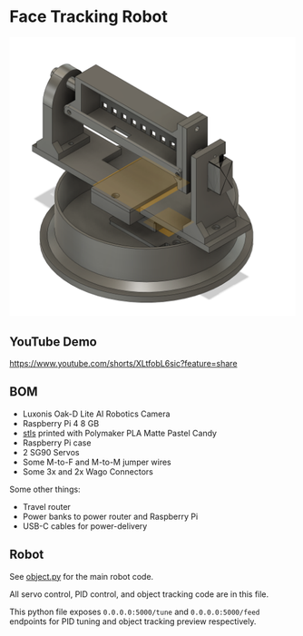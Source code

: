 # Face Tracking Robot

![Face Tracking Robot](./image.png)

## YouTube Demo

<https://www.youtube.com/shorts/XLtfobL6sic?feature=share>

## BOM

- Luxonis Oak-D Lite AI Robotics Camera
- Raspberry Pi 4 8 GB
- [stls](./stls) printed with Polymaker PLA Matte Pastel Candy
- Raspberry Pi case
- 2 SG90 Servos
- Some M-to-F and M-to-M jumper wires
- Some 3x and 2x Wago Connectors

Some other things:

- Travel router
- Power banks to power router and Raspberry Pi
- USB-C cables for power-delivery

## Robot

See [object.py](./object.py) for the main robot code.

All servo control, PID control, and object tracking code are in this file.

This python file exposes `0.0.0.0:5000/tune` and `0.0.0.0:5000/feed` endpoints for PID tuning and object tracking preview respectively.

